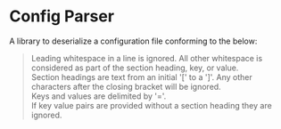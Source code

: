 # Config Parser  

A library to deserialize a configuration file conforming to the below:  

> Leading whitespace in a line is ignored. All other whitespace is considered as part of the section heading, key, or value.  
> Section headings are text from an initial '[' to a ']'. Any other characters after the closing bracket will be ignored.  
> Keys and values are delimited by '='.  
> If key value pairs are provided without a section heading they are ignored.
